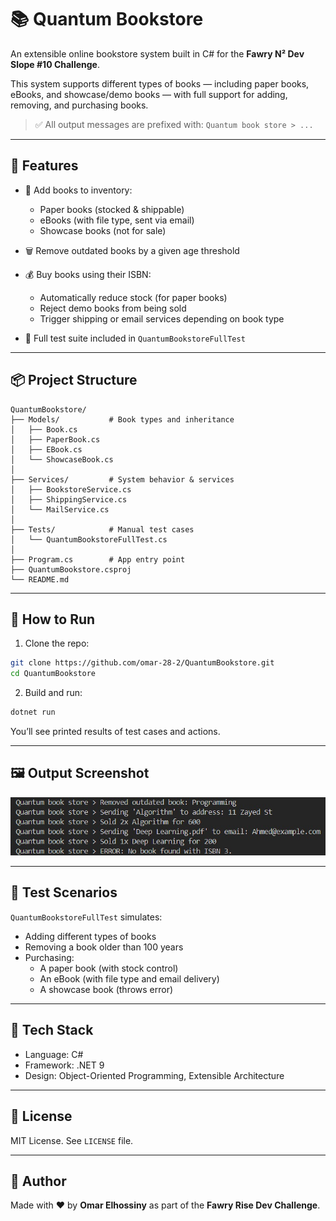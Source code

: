 # 📚 Quantum Bookstore

An extensible online bookstore system built in C# for the **Fawry N² Dev Slope #10 Challenge**.

This system supports different types of books — including paper books, eBooks, and showcase/demo books — with full support for adding, removing, and purchasing books.

> ✅ All output messages are prefixed with: `Quantum book store > ...`

---

## 🧩 Features

- 📘 Add books to inventory:
  - Paper books (stocked & shippable)
  - eBooks (with file type, sent via email)
  - Showcase books (not for sale)
  
- 🗑️ Remove outdated books by a given age threshold

- 💰 Buy books using their ISBN:
  - Automatically reduce stock (for paper books)
  - Reject demo books from being sold
  - Trigger shipping or email services depending on book type

- 🧪 Full test suite included in `QuantumBookstoreFullTest`

---

## 📦 Project Structure

```
QuantumBookstore/
├── Models/           # Book types and inheritance
│   ├── Book.cs
│   ├── PaperBook.cs
│   ├── EBook.cs
│   └── ShowcaseBook.cs
│
├── Services/         # System behavior & services
│   ├── BookstoreService.cs
│   ├── ShippingService.cs
│   └── MailService.cs
│
├── Tests/            # Manual test cases
│   └── QuantumBookstoreFullTest.cs
│
├── Program.cs        # App entry point
├── QuantumBookstore.csproj
└── README.md
```

---

## 🚀 How to Run

1. Clone the repo:

```bash
git clone https://github.com/omar-28-2/QuantumBookstore.git
cd QuantumBookstore
```

2. Build and run:

```bash
dotnet run
```

You’ll see printed results of test cases and actions.

---

## 🖼️ Output Screenshot


![Console Output](https://raw.githubusercontent.com/omar-28-2/QuantumBookStore/main/screenshots/output-screenshot.png)

---

## 🧪 Test Scenarios

`QuantumBookstoreFullTest` simulates:

- Adding different types of books
- Removing a book older than 100 years
- Purchasing:
  - A paper book (with stock control)
  - An eBook (with file type and email delivery)
  - A showcase book (throws error)

---

## 🔧 Tech Stack

- Language: C#
- Framework: .NET 9
- Design: Object-Oriented Programming, Extensible Architecture

---

## 📄 License

MIT License. See `LICENSE` file.

---

## 🙌 Author

Made with ❤️ by **Omar Elhossiny** as part of the **Fawry Rise Dev Challenge**.
